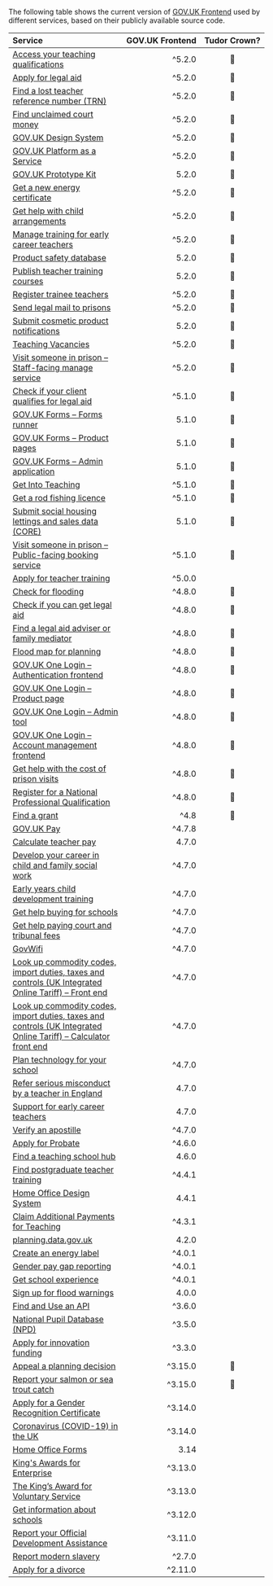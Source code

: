 The following table shows the current version of [GOV.UK Frontend](https://github.com/alphagov/govuk-frontend) used by different services, based on their publicly available source code.

| Service | GOV.UK Frontend | Tudor Crown? |
| :------ | -------------------: | :---------------: |
| [Access your teaching qualifications](https://github.com/DFE-Digital/access-your-teaching-qualifications/) | ^5.2.0 | 👑 |
| [Apply for legal aid](https://github.com/ministryofjustice/laa-apply-for-legal-aid/) | ^5.2.0 | 👑 |
| [Find a lost teacher reference number (TRN)](https://github.com/DFE-Digital/find-a-lost-trn/) | ^5.2.0 | 👑 |
| [Find unclaimed court money](https://github.com/ministryofjustice/find-unclaimed-court-money/) | ^5.2.0 | 👑 |
| [GOV.UK Design System](https://github.com/alphagov/govuk-design-system/) | ^5.2.0 | 👑 |
| [GOV.UK Platform as a Service](https://github.com/alphagov/paas-product-pages/) | ^5.2.0 | 👑 |
| [GOV.UK Prototype Kit](https://github.com/alphagov/govuk-prototype-kit/) | 5.2.0 | 👑 |
| [Get a new energy certificate](https://github.com/communitiesuk/epb-frontend/) | ^5.2.0 | 👑 |
| [Get help with child arrangements](https://github.com/ministryofjustice/help-with-child-arrangements/) | ^5.2.0 | 👑 |
| [Manage training for early career teachers](https://github.com/DFE-Digital/early-careers-framework/) | ^5.2.0 | 👑 |
| [Product safety database](https://github.com/UKGovernmentBEIS/beis-opss-psd/) | 5.2.0 | 👑 |
| [Publish teacher training courses](https://github.com/DFE-Digital/publish-teacher-training/) | 5.2.0 | 👑 |
| [Register trainee teachers](https://github.com/DFE-Digital/register-trainee-teachers/) | ^5.2.0 | 👑 |
| [Send legal mail to prisons](https://github.com/ministryofjustice/send-legal-mail-to-prisons/) | ^5.2.0 | 👑 |
| [Submit cosmetic product notifications](https://github.com/UKGovernmentBEIS/beis-opss-cosmetics/tree/main/cosmetics-web/) | 5.2.0 | 👑 |
| [Teaching Vacancies](https://github.com/DFE-Digital/teaching-vacancies/) | ^5.2.0 | 👑 |
| [Visit someone in prison – Staff-facing manage service](https://github.com/ministryofjustice/book-a-prison-visit-staff-ui/) | ^5.2.0 | 👑 |
| [Check if your client qualifies for legal aid](https://github.com/ministryofjustice/laa-estimate-financial-eligibility-for-legal-aid/) | ^5.1.0 | 👑 |
| [GOV.UK Forms – Forms runner](https://github.com/alphagov/forms-runner/) | 5.1.0 | 👑 |
| [GOV.UK Forms – Product pages](https://github.com/alphagov/forms-product-page/) | 5.1.0 | 👑 |
| [GOV.UK Forms – Admin application](https://github.com/alphagov/forms-admin/) | 5.1.0 | 👑 |
| [Get Into Teaching](https://github.com/DFE-Digital/get-into-teaching-app/) | ^5.1.0 | 👑 |
| [Get a rod fishing licence](https://github.com/DEFRA/rod-licensing/tree/main/packages/gafl-webapp-service/) | ^5.1.0 | 👑 |
| [Submit social housing lettings and sales data (CORE)](https://github.com/communitiesuk/submit-social-housing-lettings-and-sales-data/) | 5.1.0 | 👑 |
| [Visit someone in prison – Public-facing booking service](https://github.com/ministryofjustice/hmpps-book-a-prison-visit-ui/) | ^5.1.0 | 👑 |
| [Apply for teacher training](https://github.com/DFE-Digital/apply-for-teacher-training/) | ^5.0.0 |  |
| [Check for flooding](https://github.com/DEFRA/flood-app/) | ^4.8.0 | 👑 |
| [Check if you can get legal aid](https://github.com/ministryofjustice/cla_public/) | ^4.8.0 | 👑 |
| [Find a legal aid adviser or family mediator](https://github.com/ministryofjustice/fala/) | ^4.8.0 | 👑 |
| [Flood map for planning](https://github.com/DEFRA/fmp-app/) | ^4.8.0 | 👑 |
| [GOV.UK One Login – Authentication frontend](https://github.com/govuk-one-login/authentication-frontend/) | ^4.8.0 | 👑 |
| [GOV.UK One Login – Product page](https://github.com/govuk-one-login/onboarding-product-page/) | ^4.8.0 | 👑 |
| [GOV.UK One Login – Admin tool](https://github.com/govuk-one-login/onboarding-self-service-experience/tree/main/express/) | ^4.8.0 | 👑 |
| [GOV.UK One Login – Account management frontend](https://github.com/govuk-one-login/di-account-management-frontend/) | ^4.8.0 | 👑 |
| [Get help with the cost of prison visits](https://github.com/ministryofjustice/help-with-prison-visits-external/) | ^4.8.0 | 👑 |
| [Register for a National Professional Qualification](https://github.com/DFE-Digital/npq-registration/) | ^4.8.0 | 👑 |
| [Find a grant](https://github.com/cabinetoffice/gap-find-apply-web/tree/main/packages/applicant/) | ^4.8 | 👑 |
| [GOV.UK Pay](https://github.com/alphagov/pay-frontend/) | ^4.7.8 |  |
| [Calculate teacher pay](https://github.com/DFE-Digital/teacher-pay-calculator/) | 4.7.0 |  |
| [Develop your career in child and family social work](https://github.com/DFE-Digital/childrens-social-care-cpd/tree/main/Childrens-Social-Care-CPD/) | ^4.7.0 |  |
| [Early years child development training](https://github.com/DFE-Digital/early-years-foundation-recovery/) | ^4.7.0 |  |
| [Get help buying for schools](https://github.com/DFE-Digital/buy-for-your-school/) | ^4.7.0 |  |
| [Get help paying court and tribunal fees](https://github.com/ministryofjustice/hwf-publicapp/) | ^4.7.0 |  |
| [GovWifi](https://github.com/alphagov/govwifi-product-page/) | ^4.7.0 |  |
| [Look up commodity codes, import duties, taxes and controls (UK Integrated Online Tariff) – Front end](https://github.com/trade-tariff/trade-tariff-frontend/) | ^4.7.0 |  |
| [Look up commodity codes, import duties, taxes and controls (UK Integrated Online Tariff) – Calculator front end](https://github.com/trade-tariff/trade-tariff-duty-calculator/) | ^4.7.0 |  |
| [Plan technology for your school](https://github.com/DFE-Digital/plan-technology-for-your-school/tree/main/src/Dfe.PlanTech.Web.Node/) | ^4.7.0 |  |
| [Refer serious misconduct by a teacher in England](https://github.com/DFE-Digital/refer-serious-misconduct/) | 4.7.0 |  |
| [Support for early career teachers](https://github.com/DFE-Digital/support-for-early-career-teachers/) | 4.7.0 |  |
| [Verify an apostille](https://github.com/UKForeignOffice/verify-apostille-service/) | ^4.7.0 |  |
| [Apply for Probate](https://github.com/hmcts/probate-frontend/) | ^4.6.0 |  |
| [Find a teaching school hub](https://github.com/DFE-Digital/teaching-school-hub-finder/) | 4.6.0 |  |
| [Find postgraduate teacher training](https://github.com/DFE-Digital/find-teacher-training/) | ^4.4.1 |  |
| [Home Office Design System](https://github.com/UKHomeOffice/home-office-design-system/tree/main/components/page/) | 4.4.1 |  |
| [Claim Additional Payments for Teaching](https://github.com/DFE-Digital/claim-additional-payments-for-teaching/) | ^4.3.1 |  |
| [planning.data.gov.uk](https://github.com/digital-land/digital-land.info/) | 4.2.0 |  |
| [Create an energy label](https://github.com/UKGovernmentBEIS/energy-label-service/) | ^4.0.1 |  |
| [Gender pay gap reporting](https://github.com/cabinetoffice/gender-pay-gap/tree/main/GenderPayGap.WebUI/) | ^4.0.1 |  |
| [Get school experience](https://github.com/DFE-Digital/schools-experience/) | ^4.0.1 |  |
| [Sign up for flood warnings](https://github.com/DEFRA/flood-xws-contact-web/) | 4.0.0 |  |
| [Find and Use an API](https://github.com/DFE-Digital/eapim-developer-hub/) | ^3.6.0 |  |
| [National Pupil Database (NPD)](https://github.com/DFE-Digital/npd-find-and-explore/) | ^3.5.0 |  |
| [Apply for innovation funding](https://github.com/InnovateUKGitHub/innovation-funding-service/tree/main/ifs-web-service/) | ^3.3.0 |  |
| [Appeal a planning decision](https://github.com/Planning-Inspectorate/appeal-planning-decision/tree/main/packages/web-comment/) | ^3.15.0 | 👑 |
| [Report your salmon or sea trout catch](https://github.com/DEFRA/rod-catch-returns-frontend/) | ^3.15.0 | 👑 |
| [Apply for a Gender Recognition Certificate](https://github.com/cabinetoffice/grc-app/) | ^3.14.0 |  |
| [Coronavirus (COVID-19) in the UK ](https://github.com/publichealthengland/coronavirus-dashboard/) | ^3.14.0 |  |
| [Home Office Forms](https://github.com/UKHomeOfficeForms/hof/) | 3.14 |  |
| [King's Awards for Enterprise](https://github.com/bitzesty/qae/) | ^3.13.0 |  |
| [The King’s Award for Voluntary Service](https://github.com/bitzesty/qavs-v2/) | ^3.13.0 |  |
| [Get information about schools](https://github.com/DFE-Digital/get-information-about-schools/tree/main/Web/Edubase.Web.UI/) | ^3.12.0 |  |
| [Report your Official Development Assistance](https://github.com/UKGovernmentBEIS/beis-report-official-development-assistance/) | ^3.11.0 |  |
| [Report modern slavery](https://github.com/UKHomeOffice/modern-slavery/) | ^2.7.0 |  |
| [Apply for a divorce](https://github.com/hmcts/div-petitioner-frontend/) | ^2.11.0 |  |
